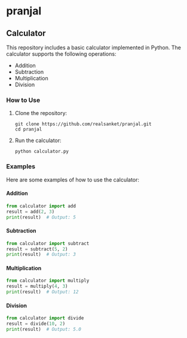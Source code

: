 # pranjal

## Calculator

This repository includes a basic calculator implemented in Python. The calculator supports the following operations:

- Addition
- Subtraction
- Multiplication
- Division

### How to Use

1. Clone the repository:
   ```
   git clone https://github.com/realsanket/pranjal.git
   cd pranjal
   ```

2. Run the calculator:
   ```
   python calculator.py
   ```

### Examples

Here are some examples of how to use the calculator:

#### Addition
```python
from calculator import add
result = add(2, 3)
print(result)  # Output: 5
```

#### Subtraction
```python
from calculator import subtract
result = subtract(5, 2)
print(result)  # Output: 3
```

#### Multiplication
```python
from calculator import multiply
result = multiply(4, 3)
print(result)  # Output: 12
```

#### Division
```python
from calculator import divide
result = divide(10, 2)
print(result)  # Output: 5.0
```
